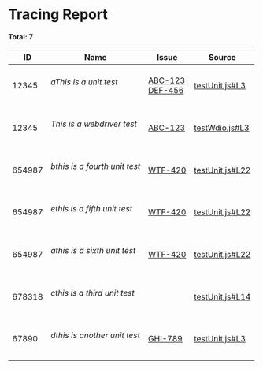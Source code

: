 # Tracing Report 
#### Total: 7
| ID | Name | Issue | Source |
| --- | --- | --- | --- |
| 12345 | <h6>aThis is a unit test</h6> | <ul style="list-style-type:none;padding-left:0;"><li>[ABC-123](https://jira2.cerner.com/browse/ABC-123)</li><li>[DEF-456](https://jira2.cerner.com/browse/DEF-456)</li></ul> | [testUnit.js#L3](../demos/testUnit.js#L3) 
| 12345 | <h6>This is a webdriver test</h6> | <ul style="list-style-type:none;padding-left:0;"><li>[ABC-123](https://jira2.cerner.com/browse/ABC-123)</li></ul> | [testWdio.js#L3](../demos/testWdio.js#L3) 
| 654987 | <h6>bthis is a fourth unit test</h6> | <ul style="list-style-type:none;padding-left:0;"><li>[WTF-420](https://jira2.cerner.com/browse/WTF-420)</li></ul> | [testUnit.js#L22](../demos/testUnit.js#L22) 
| 654987 | <h6>ethis is a fifth unit test</h6> | <ul style="list-style-type:none;padding-left:0;"><li>[WTF-420](https://jira2.cerner.com/browse/WTF-420)</li></ul> | [testUnit.js#L22](../demos/testUnit.js#L22) 
| 654987 | <h6>athis is a sixth unit test</h6> | <ul style="list-style-type:none;padding-left:0;"><li>[WTF-420](https://jira2.cerner.com/browse/WTF-420)</li></ul> | [testUnit.js#L22](../demos/testUnit.js#L22) 
| 678318 | <h6>cthis is a third unit test</h6> |  | [testUnit.js#L14](../demos/testUnit.js#L14) 
| 67890 | <h6>dthis is another unit test</h6> | <ul style="list-style-type:none;padding-left:0;"><li>[GHI-789](https://jira2.cerner.com/browse/GHI-789)</li></ul> | [testUnit.js#L3](../demos/testUnit.js#L3) 

